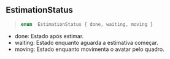 ## EstimationStatus

> ```dart
> enum  EstimationStatus { done, waiting, moving }
> ```

- done: Estado após estimar.
- waiting: Estado enquanto aguarda a estimativa começar.
- moving: Estado enquanto movimenta o avatar pelo quadro.
